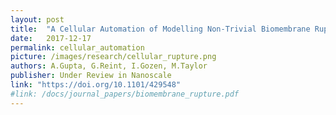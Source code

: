 ```yaml
---
layout: post
title:  "A Cellular Automation of Modelling Non-Trivial Biomembrane Ruptures"
date:   2017-12-17 
permalink: cellular_automation  
picture: /images/research/cellular_rupture.png
authors: A.Gupta, G.Reint, I.Gozen, M.Taylor
publisher: Under Review in Nanoscale
link: "https://doi.org/10.1101/429548"
#link: /docs/journal_papers/biomembrane_rupture.pdf
---
```

